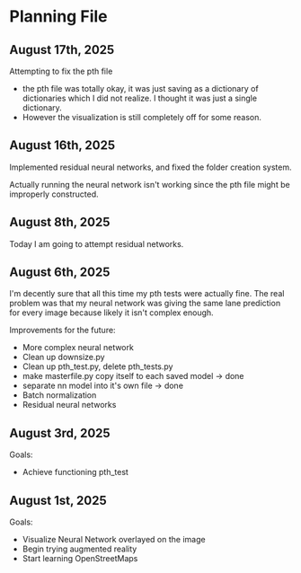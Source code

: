 # Planning File

## August 17th, 2025
Attempting to fix the pth file

* the pth file was totally okay, it was just saving as a dictionary of dictionaries which I did not realize. I thought it was just a single dictionary.
* However the visualization is still completely off for some reason.


## August 16th, 2025
Implemented residual neural networks, and fixed the folder creation system.

Actually running the neural network isn't working since the pth file might be improperly constructed.


## August 8th, 2025
Today I am going to attempt residual networks.

## August 6th, 2025
I'm decently sure that all this time my pth tests were actually fine. The real problem was that my neural network was giving the same lane prediction for every image because likely it isn't complex enough. 

Improvements for the future:
 - More complex neural network
 - Clean up downsize.py
 - Clean up pth_test.py, delete pth_tests.py
 - make masterfile.py copy itself to each saved model -> done
 - separate nn model into it's own file -> done
 - Batch normalization
 - Residual neural networks


## August 3rd, 2025
Goals:
 - Achieve functioning pth_test


## August 1st, 2025
Goals:
 - Visualize Neural Network overlayed on the image
 - Begin trying augmented reality
 - Start learning OpenStreetMaps

